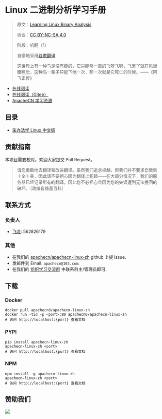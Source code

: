 # Linux 二进制分析学习手册

> 原文：[Learning Linux Binary Analysis](https://libgen.rs/book/index.php?md5=557450C26A7CBA64AA60AA031A39EC59)
> 
> 协议：[CC BY-NC-SA 4.0](http://creativecommons.org/licenses/by-nc-sa/4.0/)
> 
> 阶段：机翻（1）
>
> 自豪地采用[谷歌翻译](https://translate.google.cn/)
> 
> 这世界上有一种鸟是没有脚的，它只能够一直的飞呀飞呀，飞累了就在风里面睡觉，这种鸟一辈子只能下地一次，那一次就是它死亡的时候。——《阿飞正传》

* [在线阅读](https://linux.apachecn.org)
* [在线阅读（Gitee）](https://apachecn.gitee.io/apachecn-linux-zh/)
* [ApacheCN 学习资源](http://docs.apachecn.org/)

## 目录

+   [笨办法学 Linux 中文版](docs/llthw-zh/SUMMARY.md)

## 贡献指南

本项目需要校对，欢迎大家提交 Pull Request。

> 请您勇敢地去翻译和改进翻译。虽然我们追求卓越，但我们并不要求您做到十全十美，因此请不要担心因为翻译上犯错——在大部分情况下，我们的服务器已经记录所有的翻译，因此您不必担心会因为您的失误遭到无法挽回的破坏。（改编自维基百科）

## 联系方式

### 负责人

* [飞龙](https://github.com/wizardforcel): 562826179

### 其他

*   在我们的 [apachecn/apachecn-linux-zh](https://github.com/apachecn/apachecn-linux-zh) github 上提 issue.
*   发邮件到 Email: `apachecn@163.com`.
*   在我们的 [组织学习交流群](http://www.apachecn.org/organization/348.html) 中联系群主/管理员即可.

## 下载

### Docker

```
docker pull apachecn0/apachecn-linux-zh
docker run -tid -p <port>:80 apachecn0/apachecn-linux-zh
# 访问 http://localhost:{port} 查看文档
```

### PYPI

```
pip install apachecn-linux-zh
apachecn-linux-zh <port>
# 访问 http://localhost:{port} 查看文档
```

### NPM

```
npm install -g apachecn-linux-zh
apachecn-linux-zh <port>
# 访问 http://localhost:{port} 查看文档
```

## 赞助我们

![](http://data.apachecn.org/img/about/donate.jpg)
